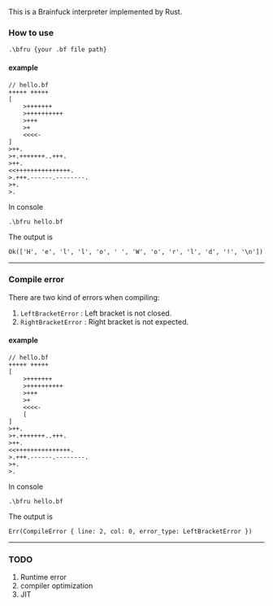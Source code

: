 This is a Brainfuck interpreter implemented by Rust.

### How to use

```
.\bfru {your .bf file path}
```

#### example

```brainfuck
// hello.bf
+++++ +++++
[
	>+++++++
	>++++++++++
	>+++
	>+
	<<<<-
]
>++.
>+.+++++++..+++.
>++.
<<+++++++++++++++.
>.+++.------.--------.
>+.
>.
```

In console

```shell
.\bfru hello.bf
```

The output is

```
Ok(['H', 'e', 'l', 'l', 'o', ' ', 'W', 'o', 'r', 'l', 'd', '!', '\n'])
```

---

### Compile error

There are two kind of errors when compiling:

1. `LeftBracketError` : Left bracket is not closed.
2. `RightBracketError` : Right bracket is not expected. 

#### example

```brainfuck
// hello.bf
+++++ +++++
[
	>+++++++
	>++++++++++
	>+++
	>+
	<<<<-
	[
]
>++.
>+.+++++++..+++.
>++.
<<+++++++++++++++.
>.+++.------.--------.
>+.
>.
```

In console

```shell
.\bfru hello.bf
```

The output is

```
Err(CompileError { line: 2, col: 0, error_type: LeftBracketError })
```

---

### TODO

1. Runtime error
2. compiler optimization
3. JIT

